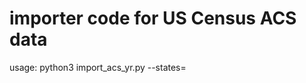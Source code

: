 # importer code for US Census ACS data


usage:
   python3 import_acs_yr.py  --states=<list of states>

   